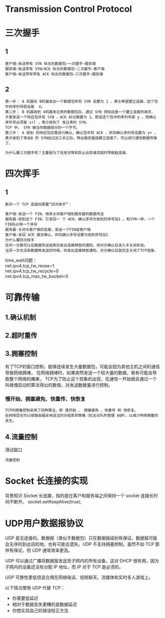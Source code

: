 # Transmission Control Protocol



# 三次握手

## 1 

```
客户端–发送带有 SYN 标志的数据包–一次握手–服务端
服务端–发送带有 SYN/ACK 标志的数据包–二次握手–客户端
客户端–发送带有带有 ACK 标志的数据包–三次握手–服务端

```

## 2
```
第一步： A 机器向 B机器发出一个数据包并将 SYN 设置为 1 ，表示希望建立连接。这个包中的序列号假设是  X。
第二步： B 机器收到 A机器发过来的数据包后，通过 SYN 得知这是一个建立连接的请求，
于是发送一个响应包并将 SYN 、ACK 标记都置为 1。假设这个包中的序列号是 y ，而确认序列号必须是 x+l ，表示收到了 发过来的 SYN，
TCP 中， SYN 被当作数据部分的一个字节。
第三步： A 收到 的响应包后需进行确认，确认包中将 ACK ，并将确认序列号设置为 y+ ，
表示收到了来自B 的 SYN经过这三步之后，两台服务器就建立连接了，可以进行通信数据传输了。

为什么要三次握手呢？主要是为了信息对等和防止出现请求超时导致脏连接。

```

# 四次挥手

## 1

```
断开一个 TCP 连接则需要“四次挥手”：

客户端-发送一个 FIN，用来关闭客户端到服务器的数据传送
服务器-收到这个 FIN，它发回一 个 ACK，确认序号为收到的序号加1 。和SYN一样，一个FIN将占用一个序号
服务器-关闭与客户端的连接，发送一个FIN给客户端
客户端-发回 ACK 报文确认，并将确认序号设置为收到序号加1
为什么要四次挥手
任何一方都可以在数据传送结束后发出连接释放的通知，待对方确认后进入半关闭状态。
当另一方也没有数据再发送的时候，则发出连接释放通知，对方确认后就完全关闭了TCP连接。
```

time_wait问题：    
net.ipv4.tcp_tw_reuse=1    
net.ipv4.tcp_tw_recycle=0    
net.ipv4.tcp_max_tw_bucket=0    

# 可靠传输

## 1.确认机制

## 2.超时重传

## 3.拥塞控制

有了TCP的窗口控制，能够连续发生大量数据包，可能会因为其他主机之间的通信导致网络拥堵，
在网络拥堵时，如果突然发送一个较大量的数据，极有可能会导致整个网络的瘫痪，
TCP为了防止这个现象的出现，在通信一开始就会通过一个叫做慢启动的算法得出的数值，对发送数据量进行控制。

### 慢开始、拥塞避免、快重传、快恢复

```
TCP的拥塞控制采用了四种算法，即 慢开始 、 拥塞避免 、快重传 和 快恢复。
在网络层也可以使路由器采用适当的分组丢弃策略（如主动队列管理 AQM），以减少网络拥塞的发生。
```

## 4.流量控制

滑动窗口

```
流量控制
```

# Socket 长连接的实现

背景知识
Socket 长连接，指的是在客户和服务端之间保持一个 socket 连接长时间不断开。
socket.setKeepAlive(true);


# UDP用户数据报协议

UDP 是无连接的。数据报（类似于数据包）只在数据报级别有保证。数据报可能会无序的到达目的地，也有可能会遗失。UDP 不支持拥塞控制。虽然不如 TCP 那样有保证，但 UDP 通常效率更高。

UDP 可以通过广播将数据报发送至子网内的所有设备。这对 DHCP 很有用，因为子网内的设备还没有分配 IP 地址，而 IP 对于 TCP 是必须的。

UDP 可靠性更低但适合用在网络电话、视频聊天，流媒体和实时多人游戏上。

以下情况使用 UDP 代替 TCP：

- 你需要低延迟
- 相对于数据丢失更糟的是数据延迟
- 你想实现自己的错误校正方法